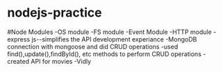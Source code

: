 # nodejs-practice

#Node Modules
-OS module
-FS module
-Event Module
-HTTP module
-express js--simplifies the API development experiance
-MongoDB connection with mongoose and did CRUD operations
-used find(),update(),findById(), etc methods to perform CRUD operations
-created API for movies -Vidly
